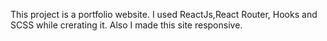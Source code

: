 This project is a portfolio website. I used ReactJs,React Router, Hooks and SCSS while crerating it. Also I made this site responsive.
